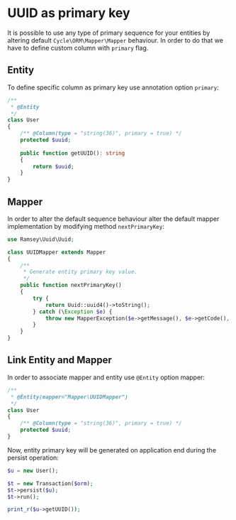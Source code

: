 # UUID as primary key
It is possible to use any type of primary sequence for your entities by altering default `Cycle\ORM\Mapper\Mapper` behaviour. In order to
do that we have to define custom column with `primary` flag.

## Entity
To define specific column as primary key use annotation option `primary`:

```php
/**
 * @Entity
 */
class User 
{
    /** @Column(type = "string(36)", primary = true) */
    protected $uuid;
    
    public function getUUID(): string
    {
        return $uuid;
    }
}
```

## Mapper
In order to alter the default sequence behaviour alter the default mapper implementation by modifying method `nextPrimaryKey`:

```php
use Ramsey\Uuid\Uuid;

class UUIDMapper extends Mapper
{
    /**
     * Generate entity primary key value.
     */
    public function nextPrimaryKey()
    {
        try {
            return Uuid::uuid4()->toString();
        } catch (\Exception $e) {
            throw new MapperException($e->getMessage(), $e->getCode(), $e);
        }
    }
}
```

## Link Entity and Mapper
In order to associate mapper and entity use `@Entity` option mapper:

```php
/**
 * @Entity(mapper="Mapper\UUIDMapper")
 */
class User 
{
    /** @Column(type = "string(36)", primary = true) */
    protected $uuid;
}
```

Now, entity primary key will be generated on application end during the persist operation:

```php
$u = new User();

$t = new Transaction($orm);
$t->persist($u);
$t->run();

print_r($u->getUUID());
```
